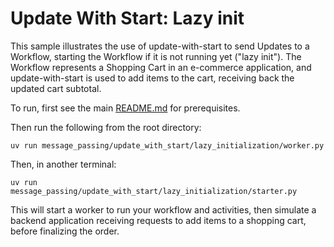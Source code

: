 # Update With Start: Lazy init

This sample illustrates the use of update-with-start to send Updates to a Workflow, starting the Workflow if
it is not running yet ("lazy init"). The Workflow represents a Shopping Cart in an e-commerce application, and
update-with-start is used to add items to the cart, receiving back the updated cart subtotal.

To run, first see the main [README.md](../../../README.md) for prerequisites.

Then run the following from the root directory:

    uv run message_passing/update_with_start/lazy_initialization/worker.py

Then, in another terminal:

    uv run message_passing/update_with_start/lazy_initialization/starter.py

This will start a worker to run your workflow and activities, then simulate a backend application receiving
requests to add items to a shopping cart, before finalizing the order.
